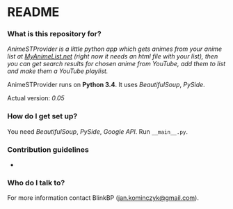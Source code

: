 # README #

### What is this repository for? ###

*AnimeSTProvider is a little python app which gets animes from your anime list at [MyAnimeList.net](http://myanimelist.net) *(right now it needs an html file with your list)*, then you can get search results for chosen anime from YouTube, add them to list and make them a YouTube playlist.*

AnimeSTProvider runs on **Python 3.4**.
It uses *BeautifulSoup*, *PySide*.

Actual version: *0.05*

### How do I get set up? ###

You need *BeautifulSoup*, *PySide*, *Google API*.
Run `__main__.py`.

### Contribution guidelines ###

-

### Who do I talk to? ###

For more information contact BlinkBP (jan.kominczyk@gmail.com).